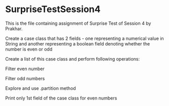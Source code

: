 # SurpriseTestSession4
This is the file containing assignment of Surprise Test of Session 4 by Prakhar.

Create a case class that has 2 fields - one representing a numerical value in String and another representing a boolean field denoting whether the number is even or odd

Create a list of this case class and perform following operations:

Filter even number

Filter odd numbers

Explore and use .partition method

Print only 1st field of the case class for even numbers 
